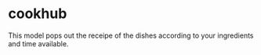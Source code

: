 # cookhub
This model pops out the receipe of the dishes according to your ingredients and time available.
